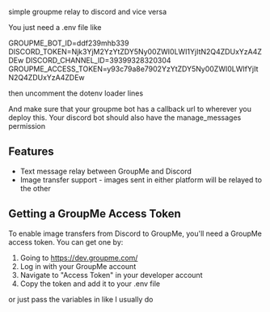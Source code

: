 simple groupme relay to discord and vice versa

You just need a .env file like

GROUPME_BOT_ID=ddf239mhb339
DISCORD_TOKEN=Njk3YjM2YzYtZDY5Ny00ZWI0LWI1YjItN2Q4ZDUxYzA4ZDEw
DISCORD_CHANNEL_ID=39399328320304
GROUPME_ACCESS_TOKEN=y93c79a8e7902YzYtZDY5Ny00ZWI0LWIfYjItN2Q4ZDUxYzA4ZDEw

then uncomment the dotenv loader lines

And make sure that your groupme bot has a callback url to wherever you deploy this. Your discord bot should also have the manage_messages permission

## Features

- Text message relay between GroupMe and Discord
- Image transfer support - images sent in either platform will be relayed to the other

## Getting a GroupMe Access Token

To enable image transfers from Discord to GroupMe, you'll need a GroupMe access token. You can get one by:

1. Going to https://dev.groupme.com/
2. Log in with your GroupMe account
3. Navigate to "Access Token" in your developer account
4. Copy the token and add it to your .env file

or just pass the variables in like I usually do

